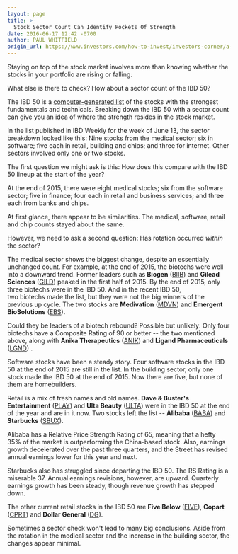 ```yaml
---
layout: page
title: >-
  Stock Sector Count Can Identify Pockets Of Strength
date: 2016-06-17 12:42 -0700
author: PAUL WHITFIELD
origin_url: https://www.investors.com/how-to-invest/investors-corner/a-stock-sector-count-can-identify-pockets-of-strength/
---
```


Staying on top of the stock market involves more than knowing whether the stocks in your portfolio are rising or falling.

What else is there to check? How about a sector count of the IBD 50?

The IBD 50 is a [computer-generated list](http://research.investors.com/stock-lists/ibd-50/) of the stocks with the strongest fundamentals and technicals. Breaking down the IBD 50 with a sector count can give you an idea of where the strength resides in the stock market.

In the list published in IBD Weekly for the week of June 13, the sector breakdown looked like this: Nine stocks from the medical sector; six in software; five each in retail, building and chips; and three for internet. Other sectors involved only one or two stocks.

The first question we might ask is this: How does this compare with the IBD 50 lineup at the start of the year?

At the end of 2015, there were eight medical stocks; six from the software sector; five in finance; four each in retail and business services; and three each from banks and chips.

At first glance, there appear to be similarities. The medical, software, retail and chip counts stayed about the same.

However, we need to ask a second question: Has rotation occurred _within_ the sector?

The medical sector shows the biggest change, despite an essentially unchanged count. For example, at the end of 2015, the biotechs were well into a downward trend. Former leaders such as **Biogen** ([BIIB](https://research.investors.com/quote.aspx?symbol=BIIB)) and **Gilead Sciences** ([GILD](https://research.investors.com/quote.aspx?symbol=GILD)) peaked in the first half of 2015. By the end of 2015, only three biotechs were in the IBD 50. And in the recent IBD 50, two biotechs made the list, but they were not the big winners of the previous up cycle. The two stocks are **Medivation** ([MDVN](https://research.investors.com/quote.aspx?symbol=MDVN)) and **Emergent BioSolutions** ([EBS](https://research.investors.com/quote.aspx?symbol=EBS)).

Could they be leaders of a biotech rebound? Possible but unlikely: Only four biotechs have a Composite Rating of 90 or better -- the two mentioned above, along with **Anika Therapeutics** ([ANIK](https://research.investors.com/quote.aspx?symbol=ANIK)) and **Ligand Pharmaceuticals** ([LGND](https://research.investors.com/quote.aspx?symbol=LGND)) .

Software stocks have been a steady story. Four software stocks in the IBD 50 at the end of 2015 are still in the list. In the building sector, only one stock made the IBD 50 at the end of 2015. Now there are five, but none of them are homebuilders.

Retail is a mix of fresh names and old names. **Dave & Buster's Entertainment** ([PLAY](https://research.investors.com/quote.aspx?symbol=PLAY)) and **Ulta Beauty** ([ULTA](https://research.investors.com/quote.aspx?symbol=ULTA)) were in the IBD 50 at the end of the year and are in it now. Two stocks left the list -- **Alibaba** ([BABA](https://research.investors.com/quote.aspx?symbol=BABA)) and **Starbucks** ([SBUX](https://research.investors.com/quote.aspx?symbol=SBUX)).

Alibaba has a Relative Price Strength Rating of 65, meaning that a hefty 35% of the market is outperforming the China-based stock. Also, earnings growth decelerated over the past three quarters, and the Street has revised annual earnings lower for this year and next.

Starbucks also has struggled since departing the IBD 50. The RS Rating is a miserable 37. Annual earnings revisions, however, are upward. Quarterly earnings growth has been steady, though revenue growth has stepped down.

The other current retail stocks in the IBD 50 are **Five Below** ([FIVE](https://research.investors.com/quote.aspx?symbol=FIVE)), **Copart** ([CPRT](https://research.investors.com/quote.aspx?symbol=CPRT)) and **Dollar General** ([DG](https://research.investors.com/quote.aspx?symbol=DG)).

Sometimes a sector check won't lead to many big conclusions. Aside from the rotation in the medical sector and the increase in the building sector, the changes appear minimal.
